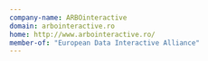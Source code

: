 ```yaml
---
company-name: ARBOinteractive
domain: arbointeractive.ro
home: http://www.arbointeractive.ro/
member-of: "European Data Interactive Alliance"
---
```




